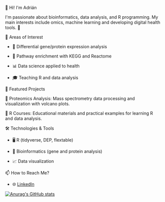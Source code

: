 👋 Hi! I'm Adrián

I'm passionate about bioinformatics, data analysis, and R programming. My main interests include omics, machine learning and developing digital health tools. 🚀

🔬 Areas of Interest

- 🧬 Differential gene/protein expression analysis

- 🔗 Pathway enrichment with KEGG and Reactome

- 📊 Data science applied to health

- 🎓 Teaching R and data analysis

📂 Featured Projects

🔹 Proteomics Analysis: Mass spectrometry data processing and visualization with volcano plots.

🔹 R Courses: Educational materials and practical examples for learning R and data analysis.

🛠️ Technologies & Tools

- 🖥 R (tidyverse, DEP, flextable)

- 🧪 Bioinformatics (gene and protein analysis)

- 📈 Data visualization

📫 How to Reach Me?

- 🌐 [LinkedIn](https://www.linkedin.com/in/adri%C3%A1n-santiago-ortiz/)


[![Anurag's GitHub stats](https://github-readme-stats.vercel.app/api?username=asortiz)](https://github.com/anuraghazra/github-readme-stats)
